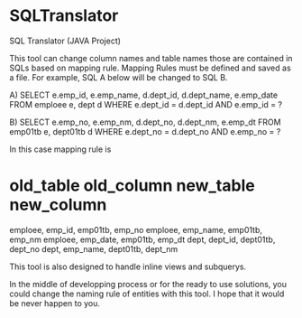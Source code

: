 # SQLTranslator
SQL Translator (JAVA Project)

This tool can change column names and table names those are contained in SQLs based on mapping rule.
Mapping Rules must be defined and saved as a file.
For example, SQL A below will be changed to SQL B.

 A) SELECT e.emp_id, e.emp_name, d.dept_id, d.dept_name, e.emp_date
      FROM emploee e, dept d
     WHERE e.dept_id = d.dept_id
       AND e.emp_id = ?
    
 B) SELECT e.emp_no, e.emp_nm, d.dept_no, d.dept_nm, e.emp_dt
      FROM emp01tb e, dept01tb d
     WHERE e.dept_no = d.dept_no
       AND e.emp_no = ?
 
 In this case mapping rule is 
 
 old_table  old_column  new_table  new_column
 ============================================
 emploee, emp_id,       emp01tb,   emp_no
 emploee, emp_name,     emp01tb,   emp_nm
 emploee, emp_date,     emp01tb,   emp_dt
 dept,    dept_id,      dept01tb,  dept_no
 dept,    emp_name,     dept01tb,  dept_nm
 
 This tool is also designed to handle inline views and subquerys.
 
 In the middle of developping process or for the ready to use solutions,
 you could change the naming rule of entities with this tool.
 I hope that it would be never happen to you.

 
 
    
    
   



